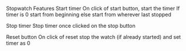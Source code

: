 Stopwatch
Features Start timer On click of start button, start the timer If timer is 0 start from beginning else start from wherever last stopped

Stop timer Stop timer once clicked on the stop button

Reset button On click of reset stop the watch (if already started) and set timer as 0
